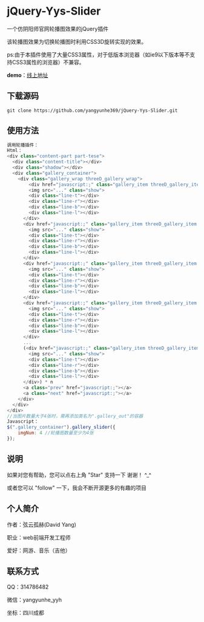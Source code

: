 # jQuery-Yys-Slider
一个仿阴阳师官网轮播图效果的jQuery插件

该轮播图效果为切换轮播图时利用CSS3D旋转实现的效果。

ps:由于本插件使用了大量CSS3属性，对于低版本浏览器（如ie9以下版本等不支持CSS3属性的浏览器）不兼容。

**demo**：[线上地址](https://yangyunhe369.github.io/jQuery-Yys-Slider/)

## 下载源码

```
git clone https://github.com/yangyunhe369/jQuery-Yys-Slider.git
```

## 使用方法

``` javascript
调用轮播插件：
Html：
<div class="content-part part-tese">
  <div class="content-title"></div>
  <div class="shadow"></div>
  <div class="gallery_container">
    <div class="gallery_wrap threeD_gallery_wrap">
    	<div href="javascript:;" class="gallery_item threeD_gallery_item gallery_left_middle">
        <img src="..." class="show">
        <div class="line-t"></div>
        <div class="line-r"></div>
        <div class="line-b"></div>
        <div class="line-l"></div>
      </div>
      <div href="javascript:;" class="gallery_item threeD_gallery_item front_side">
        <img src="..." class="show">
        <div class="line-t"></div>
        <div class="line-r"></div>
        <div class="line-b"></div>
        <div class="line-l"></div>
      </div>
      <div href="javascript:;" class="gallery_item threeD_gallery_item gallery_right_middle">
        <img src="..." class="show">
        <div class="line-t"></div>
        <div class="line-r"></div>
        <div class="line-b"></div>
        <div class="line-l"></div>
      </div>
      <div href="javascript:;" class="gallery_item threeD_gallery_item gallery_out">
        <img src="..." class="show">
        <div class="line-t"></div>
        <div class="line-r"></div>
        <div class="line-b"></div>
        <div class="line-l"></div>
      </div>
      ...
      (<div href="javascript:;" class="gallery_item threeD_gallery_item gallery_out">
        <img src="..." class="show">
        <div class="line-t"></div>
        <div class="line-r"></div>
        <div class="line-b"></div>
        <div class="line-l"></div>
      </div>) * n
      <a class="prev" href="javascript:;"></a>
      <a class="next" href="javascript:;"></a>
    </div>
  </div>
</div>
//当图片数量大于4张时，需再添加类名为".gallery_out"的容器
Javascript：
$(".gallery_container").gallery_slider({
	imgNum: 4 //轮播图数量至少为4张
});
```
## 说明

如果对您有帮助，您可以点右上角 "Star" 支持一下 谢谢！ ^_^

或者您可以 "follow" 一下，我会不断开源更多的有趣的项目

## 个人简介
作者：弦云孤赫(David Yang)

职业：web前端开发工程师

爱好：网游、音乐（吉他）

## 联系方式
QQ：314786482

微信：yangyunhe_yyh

坐标：四川成都

